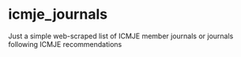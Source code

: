 # icmje_journals
Just a simple web-scraped list of ICMJE member journals or journals following ICMJE recommendations
